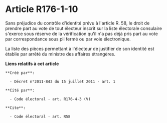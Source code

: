 # Article R176-1-10

Sans préjudice du contrôle d'identité prévu à l'article R. 58, le droit de prendre part au vote de tout électeur inscrit sur
la liste électorale consulaire s'exerce sous réserve de la vérification qu'il n'a pas déjà pris part au vote par
correspondance sous pli fermé ou par voie électronique. 

La liste des pièces permettant à l'électeur de justifier de son identité est établie par arrêté du ministre des affaires
étrangères.

**Liens relatifs à cet article**

	**Créé par**:

	  - Décret n°2011-843 du 15 juillet 2011 - art. 1

	**Cité par**:

	  - Code électoral - art. R176-4-3 (V)

	**Cite**:

	  - Code électoral - art. R58
